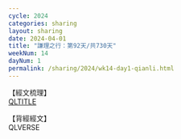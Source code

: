```yaml
---
cycle: 2024
categories: sharing
layout: sharing
date: 2024-04-01
title: "謙理之行：第92天/共730天"
weekNum: 14
dayNum: 1
permalink: /sharing/2024/wk14-day1-qianli.html
---
```

【經文梳理】  
[QLTITLE](QLLINK)

【背經經文】  
QLVERSE

